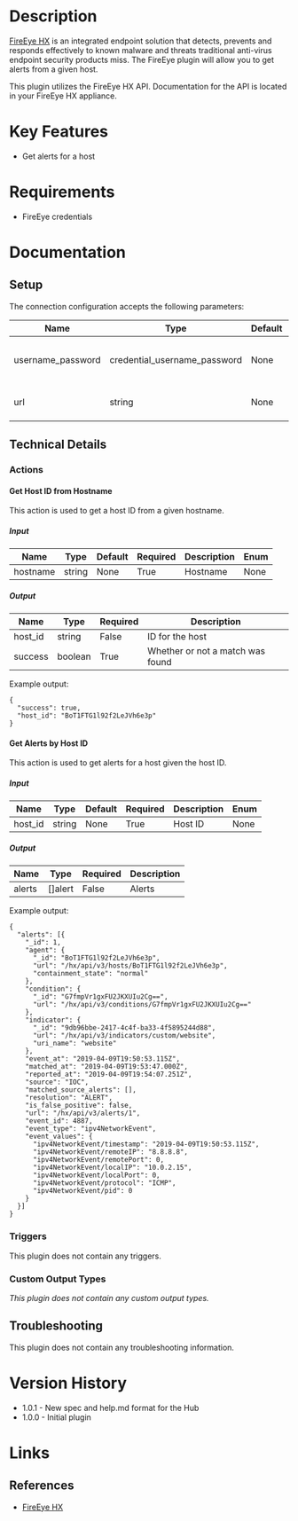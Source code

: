 # Description

[FireEye HX](https://www.fireeye.com/solutions/hx-endpoint-security-products.html) is an integrated endpoint solution that detects, prevents and responds effectively to known malware and threats traditional anti-virus endpoint security products miss. The FireEye plugin will allow you to get alerts from a given host. 

This plugin utilizes the FireEye HX API. Documentation for the API is located in your FireEye HX appliance.

# Key Features

* Get alerts for a host

# Requirements

* FireEye credentials

# Documentation

## Setup

The connection configuration accepts the following parameters:

|Name|Type|Default|Required|Description|Enum|
|----|----|-------|--------|-----------|----|
|username_password|credential_username_password|None|True|Username and password to authenticate with FireEye HX|None|
|url|string|None|True|URL to the appliance, e.g. https\://test.fireeye.com|None|

## Technical Details

### Actions

#### Get Host ID from Hostname

This action is used to get a host ID from a given hostname.

##### Input

|Name|Type|Default|Required|Description|Enum|
|----|----|-------|--------|-----------|----|
|hostname|string|None|True|Hostname|None|

##### Output

|Name|Type|Required|Description|
|----|----|--------|-----------|
|host_id|string|False|ID for the host|
|success|boolean|True|Whether or not a match was found|

Example output:

```
{
  "success": true,
  "host_id": "BoT1FTG1l92f2LeJVh6e3p"
}
```

#### Get Alerts by Host ID

This action is used to get alerts for a host given the host ID.

##### Input

|Name|Type|Default|Required|Description|Enum|
|----|----|-------|--------|-----------|----|
|host_id|string|None|True|Host ID|None|

##### Output

|Name|Type|Required|Description|
|----|----|--------|-----------|
|alerts|[]alert|False|Alerts|

Example output:

```
{
  "alerts": [{
    "_id": 1,
    "agent": {
      "_id": "BoT1FTG1l92f2LeJVh6e3p",
      "url": "/hx/api/v3/hosts/BoT1FTG1l92f2LeJVh6e3p",
      "containment_state": "normal"
    },
    "condition": {
      "_id": "G7fmpVr1gxFU2JKXUIu2Cg==",
      "url": "/hx/api/v3/conditions/G7fmpVr1gxFU2JKXUIu2Cg=="
    },
    "indicator": {
      "_id": "9db96bbe-2417-4c4f-ba33-4f5895244d88",
      "url": "/hx/api/v3/indicators/custom/website",
      "uri_name": "website"
    },
    "event_at": "2019-04-09T19:50:53.115Z",
    "matched_at": "2019-04-09T19:53:47.000Z",
    "reported_at": "2019-04-09T19:54:07.251Z",
    "source": "IOC",
    "matched_source_alerts": [],
    "resolution": "ALERT",
    "is_false_positive": false,
    "url": "/hx/api/v3/alerts/1",
    "event_id": 4887,
    "event_type": "ipv4NetworkEvent",
    "event_values": {
      "ipv4NetworkEvent/timestamp": "2019-04-09T19:50:53.115Z",
      "ipv4NetworkEvent/remoteIP": "8.8.8.8",
      "ipv4NetworkEvent/remotePort": 0,
      "ipv4NetworkEvent/localIP": "10.0.2.15",
      "ipv4NetworkEvent/localPort": 0,
      "ipv4NetworkEvent/protocol": "ICMP",
      "ipv4NetworkEvent/pid": 0
    }
  }]
}
```

### Triggers

This plugin does not contain any triggers.

### Custom Output Types

_This plugin does not contain any custom output types._

## Troubleshooting

This plugin does not contain any troubleshooting information.

# Version History

* 1.0.1 - New spec and help.md format for the Hub
* 1.0.0 - Initial plugin

# Links

## References

* [FireEye HX](https://www.fireeye.com/solutions/hx-endpoint-security-products.html)


